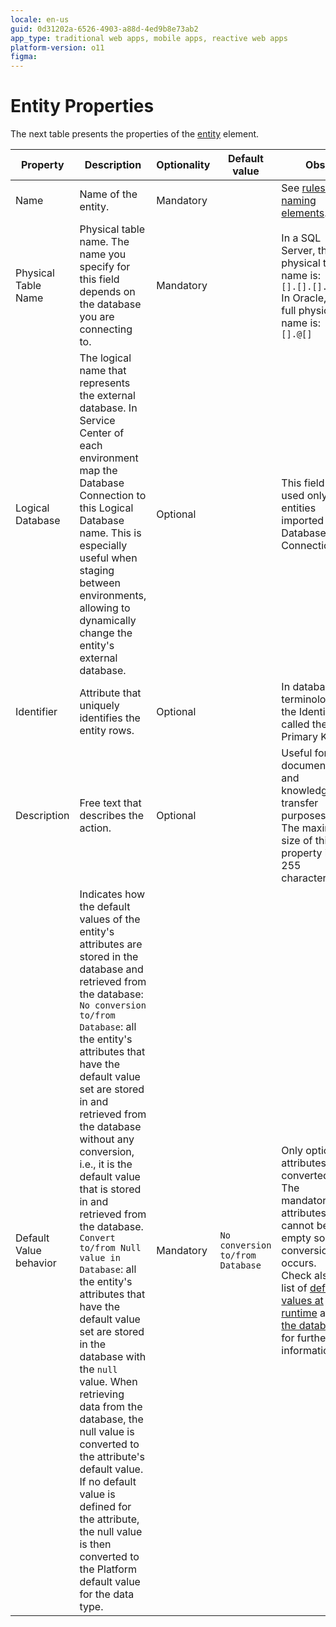 ```yaml
---
locale: en-us
guid: 0d31202a-6526-4903-a88d-4ed9b8e73ab2
app_type: traditional web apps, mobile apps, reactive web apps
platform-version: o11
figma:
---
```


# Entity Properties

The next table presents the properties of the [entity](<../../../integration-with-systems/integration-studio/managing-extensions/entity-define.md>) element.  

|Property|Description|Optionality|Default value|Obs.|
|--- |--- |--- |--- |--- |
|Name|Name of the entity.|Mandatory||See [rules for naming elements](<../element-naming.md>).|
|Physical Table Name|Physical table name. The name you specify for this field depends on the database you are connecting to.|Mandatory||In a SQL Server, the full physical table name is:<br/>`[].[].[].`<br/>In Oracle, the full physical name is:<br/>`[].@[]`|
|Logical Database|The logical name that represents the external database. In Service Center of each environment map the Database Connection to this Logical Database name. This is especially useful when staging between environments, allowing to dynamically change the entity's external database.|Optional||This field is used only for entities imported using Database Connections.|
|Identifier|Attribute that uniquely identifies the entity rows.|Optional||In database terminology, the Identifier is called the Primary Key.|
|Description|Free text that describes the action.|Optional||Useful for documentation and knowledge transfer purposes.<br/>The maximum size of this property is 255 characters.|
|Default Value behavior|Indicates how the default values of the entity's attributes are stored in the database and retrieved from the database:<br/>`No conversion to/from Database`: all the entity's attributes that have the default value set are stored in and retrieved from the database without any conversion, i.e., it is the default value that is stored in and retrieved from the database.<br/> `Convert to/from Null value in Database`: all the entity's attributes that have the default value set are stored in the database with the `null` value. When retrieving data from the database, the null value is converted to the attribute's default value. If no default value is defined for the attribute,  the null value is then converted to the Platform default value for the data type.|Mandatory|`No conversion to/from Database`|Only optional attributes are converted. The mandatory attributes cannot be empty so no conversion occurs.<br/>Check also the list of [default values at runtime](<../../data/data-types/available-data-types.md>) and [in the database](<../../data/database/default-values-on-database.md>) for further information.|
